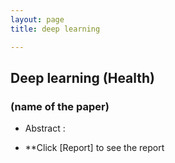 ```yaml
---
layout: page
title: deep learning

---
```


## Deep learning (Health)

### (name of the paper)

 *  Abstract : 
 
 * **Click [Report] to see the report
